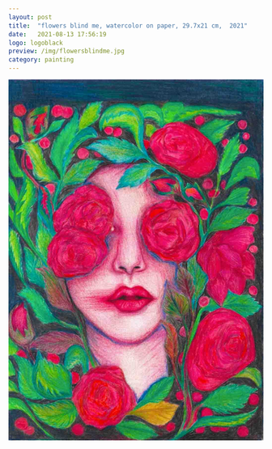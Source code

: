 ```yaml
---
layout: post
title:  "flowers blind me, watercolor on paper, 29.7x21 cm,  2021"
date:   2021-08-13 17:56:19
logo: logoblack
preview: /img/flowersblindme.jpg
category: painting
---
```


![flowers blind me](/img/flowersblindme.jpg) 


